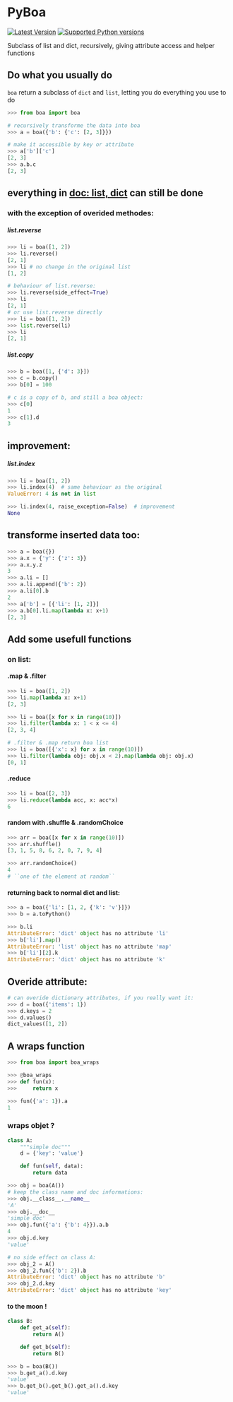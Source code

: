 # PyBoa

[![Latest Version](https://img.shields.io/pypi/v/PyBoa.svg)](https://pypi.python.org/pypi/PyBoa/)
[![Supported Python versions](https://img.shields.io/pypi/pyversions/PyBoa.svg)](https://pypi.python.org/pypi/PyBoa/)


Subclass of list and dict, recursively, giving attribute access and helper functions


## Do what you usually do

``boa`` return a subclass of ``dict`` and ``list``, letting you do everything you use to do

```python
>>> from boa import boa
```

```python
# recursively transforme the data into boa
>>> a = boa({'b': {'c': [2, 3]}})

# make it accessible by key or attribute
>>> a['b']['c']
[2, 3]
>>> a.b.c
[2, 3]
```

## everything in [doc: list, dict](https://docs.python.org/3/tutorial/datastructures.html) can still be done

### with the exception of overided methodes:

##### list.reverse
```py
>>> li = boa([1, 2])
>>> li.reverse()
[2, 1]
>>> li # no change in the original list
[1, 2]

# behaviour of list.reverse:
>>> li.reverse(side_effect=True)
>>> li
[2, 1]
# or use list.reverse directly
>>> li = boa([1, 2])
>>> list.reverse(li)
>>> li
[2, 1]
```

##### list.copy
```py
>>> b = boa([1, {'d': 3}])
>>> c = b.copy()
>>> b[0] = 100

# c is a copy of b, and still a boa object:
>>> c[0]
1
>>> c[1].d
3
```

## improvement:
##### list.index
```py
>>> li = boa([1, 2])
>>> li.index(4)  # same behaviour as the original
ValueError: 4 is not in list

>>> li.index(4, raise_exception=False)  # improvement
None
```

## transforme inserted data too:
```py
>>> a = boa({})
>>> a.x = {'y': {'z': 3}}
>>> a.x.y.z
3
>>> a.li = []
>>> a.li.append({'b': 2})
>>> a.li[0].b
2
>>> a['b'] = [{'li': [1, 2]}]
>>> a.b[0].li.map(lambda x: x+1)
[2, 3]
```

## Add some usefull functions
### on list:
#### .map & .filter
```python
>>> li = boa([1, 2])
>>> li.map(lambda x: x+1)
[2, 3]

>>> li = boa([x for x in range(10)])
>>> li.filter(lambda x: 1 < x <= 4)
[2, 3, 4]

# .filter & .map return boa list
>>> li = boa([{'x': x} for x in range(10)])
>>> li.filter(lambda obj: obj.x < 2).map(lambda obj: obj.x)
[0, 1]
```

#### .reduce
```py
>>> li = boa([2, 3])
>>> li.reduce(lambda acc, x: acc*x)
6
```

#### random with .shuffle & .randomChoice
```py
>>> arr = boa([x for x in range(10)])
>>> arr.shuffle()
[3, 1, 5, 8, 6, 2, 0, 7, 9, 4]

>>> arr.randomChoice()
4
# ``one of the element at random``
```

#### returning back to normal dict and list:
```py
>>> a = boa({'li': [1, 2, {'k': 'v'}]})
>>> b = a.toPython()

>>> b.li
AttributeError: 'dict' object has no attribute 'li'
>>> b['li'].map()
AttributeError: 'list' object has no attribute 'map'
>>> b['li'][2].k
AttributeError: 'dict' object has no attribute 'k'
```

## Overide attribute:
```py
# can overide dictionary attributes, if you really want it:
>>> d = boa({'items': 1})
>>> d.keys = 2
>>> d.values()
dict_values([1, 2])
```

## A wraps function
```py
>>> from boa import boa_wraps

>>> @boa_wraps
>>> def fun(x):
>>>     return x

>>> fun({'a': 1}).a
1
```
### wraps objet ?

```py
class A:
    """simple doc"""
    d = {'key': 'value'}

    def fun(self, data):
        return data
```

```py
>>> obj = boa(A())
# keep the class name and doc informations:
>>> obj.__class__.__name__
'A'
>>> obj.__doc__
'simple doc'
>>> obj.fun({'a': {'b': 4}}).a.b
4
>>> obj.d.key
'value'

# no side effect on class A:
>>> obj_2 = A()
>>> obj_2.fun({'b': 2}).b
AttributeError: 'dict' object has no attribute 'b'
>>> obj_2.d.key
AttributeError: 'dict' object has no attribute 'key'
```

#### to the moon !
```py
class B:
    def get_a(self):
        return A()

    def get_b(self):
        return B()
```

```py
>>> b = boa(B())
>>> b.get_a().d.key
'value'
>>> b.get_b().get_b().get_a().d.key
'value'
```
